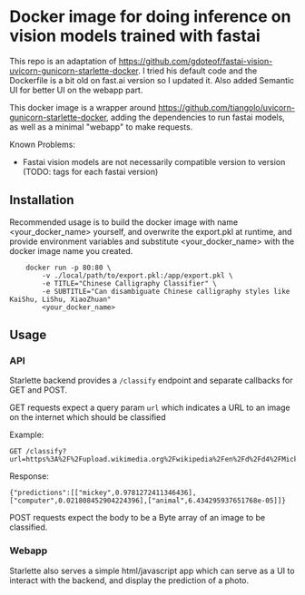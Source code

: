 # Docker image for doing inference on vision models trained with fastai

This repo is an adaptation of https://github.com/gdoteof/fastai-vision-uvicorn-gunicorn-starlette-docker. I tried his default code and the Dockerfile is a bit old on fast.ai version so I updated it. Also added Semantic UI for better UI on the webapp part. 

This docker image is a wrapper around https://github.com/tiangolo/uvicorn-gunicorn-starlette-docker, adding the dependencies to run fastai models, as well as a minimal "webapp" to make requests.

Known Problems:
 - Fastai vision models are not necessarily compatible version to version (TODO: tags for each fastai version)

## Installation

Recommended usage is to build the docker image with name <your_docker_name> yourself, and overwrite the export.pkl at runtime, and provide environment variables and substitute <your_docker_name> with the docker image name you created.

```shell
	docker run -p 80:80 \
		-v ./local/path/to/export.pkl:/app/export.pkl \
		-e TITLE="Chinese Calligraphy Classifier" \
		-e SUBTITLE="Can disambiguate Chinese calligraphy styles like KaiShu, LiShu, XiaoZhuan" 
		<your_docker_name>
```

## Usage


### API
Starlette backend provides a `/classify` endpoint and separate callbacks for GET and POST.

GET requests expect a query param `url` which indicates a URL to an image on the internet which should be classified

Example:
```
GET /classify?url=https%3A%2F%2Fupload.wikimedia.org%2Fwikipedia%2Fen%2Fd%2Fd4%2FMickey_Mouse.png
```

Response:
```
{"predictions":[["mickey",0.9781272411346436],["computer",0.021808452904224396],["animal",6.434295937651768e-05]]}
```

POST requests expect the body to be a Byte array of an image to be classified.


### Webapp
Starlette also serves a simple html/javascript app which can serve as a UI to interact with the backend, and display the prediction of a photo.


	
